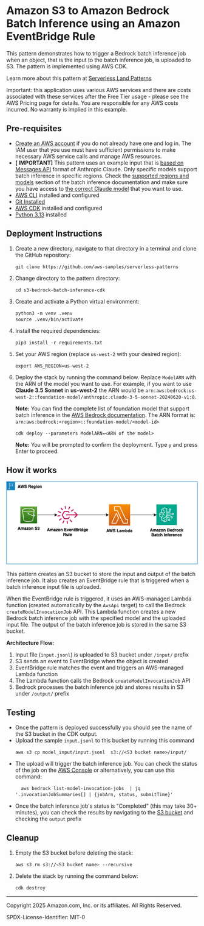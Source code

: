 # Amazon S3 to Amazon Bedrock Batch Inference using an Amazon EventBridge Rule

This pattern demonstrates how to trigger a Bedrock batch inference job when an object, that is the input to the batch inference job, is uploaded to S3. The pattern is implemented using AWS CDK.

Learn more about this pattern at [Serverless Land Patterns](https://serverlessland.com/patterns/s3-eventbridge-bedrock-batch-cdk)

Important: this application uses various AWS services and there are costs associated with these services after the Free Tier usage - please see the AWS Pricing page for details. You are responsible for any AWS costs incurred. No warranty is implied in this example.

## Pre-requisites

- [Create an AWS account](https://portal.aws.amazon.com/gp/aws/developer/registration/index.html) if you do not already have one and log in. The IAM user that you use must have sufficient permissions to make necessary AWS service calls and manage AWS resources.
- **[ IMPORTANT]** This pattern uses an example input that is [based on Messages API](https://docs.aws.amazon.com/bedrock/latest/userguide/batch-inference-data.html#batch-inference-data-ex-text) format of Anthropic Claude. Only specific models support batch inference in specific regions. Check the [supported regions and models](https://docs.aws.amazon.com/bedrock/latest/userguide/batch-inference-supported.html) section of the batch inference documentation and make sure you have access to [the correct Claude model](https://docs.aws.amazon.com/bedrock/latest/userguide/model-access-modify.html) that you want to use.
- [AWS CLI](https://docs.aws.amazon.com/cli/latest/userguide/install-cliv2.html) installed and configured
- [Git Installed](https://git-scm.com/book/en/v2/Getting-Started-Installing-Git)
- [AWS CDK](https://docs.aws.amazon.com/cdk/latest/guide/cli.html) installed and configured
- [Python 3.13](https://www.python.org/downloads/) installed

## Deployment Instructions

1. Create a new directory, navigate to that directory in a terminal and clone the GitHub repository:

    ```shell
    git clone https://github.com/aws-samples/serverless-patterns
    ```
2. Change directory to the pattern directory:

    ```shell
    cd s3-bedrock-batch-inference-cdk
    ```

3. Create and activate a Python virtual environment:

    ```shell
    python3 -m venv .venv
    source .venv/bin/activate
    ```

4. Install the required dependencies:

    ```shell
    pip3 install -r requirements.txt
    ```

5. Set your AWS region (replace `us-west-2` with your desired region):

    ```shell
    export AWS_REGION=us-west-2
    ```

6. Deploy the stack by running the command below. Replace `ModelARN` with the ARN of the model you want to use. For example, if you want to use **Claude 3.5 Sonnet** in **us-west-2** the ARN would be `arn:aws:bedrock:us-west-2::foundation-model/anthropic.claude-3-5-sonnet-20240620-v1:0`. 

   **Note:** You can find the complete list of foundation model that support batch inference in the [AWS Bedrock documentation](https://docs.aws.amazon.com/bedrock/latest/userguide/batch-inference-supported.html). The ARN format is: `arn:aws:bedrock:<region>::foundation-model/<model-id>`

   ```shell
   cdk deploy --parameters ModelARN=<ARN of the model>
   ```

   **Note:** You will be prompted to confirm the deployment. Type `y` and press Enter to proceed.

## How it works
![End to End Architecture](images/architecture.png)

This pattern creates an S3 bucket to store the input and output of the batch inference job. It also creates an EventBridge rule that is triggered when a batch inference input file is uploaded. 

When the EventBridge rule is triggered, it uses an AWS-managed Lambda function (created automatically by the `AwsApi` target) to call the Bedrock `createModelInvocationJob` API. This Lambda function creates a new Bedrock batch inference job with the specified model and the uploaded input file. The output of the batch inference job is stored in the same S3 bucket.

**Architecture Flow:**
1. Input file (`input.jsonl`) is uploaded to S3 bucket under `/input/` prefix
2. S3 sends an event to EventBridge when the object is created
3. EventBridge rule matches the event and triggers an AWS-managed Lambda function
4. The Lambda function calls the Bedrock `createModelInvocationJob` API
5. Bedrock processes the batch inference job and stores results in S3 under `/output/` prefix

## Testing
 - Once the pattern is deployed successfully you should see the name of the S3 bucket in the CDK output.
 - Upload the sample `input.jsonl` to this bucket by running this command
   ```shell
   aws s3 cp model_input/input.jsonl  s3://<S3 bucket name>/input/
   ```
 - The upload will trigger the batch inference job. You can check the status of the job on the [AWS Console](https://console.aws.amazon.com/bedrock/home?#/batch-inference) or alternatively, you can use this command:
   ```shell
     aws bedrock list-model-invocation-jobs  | jq '.invocationJobSummaries[] | {jobArn, status, submitTime}'
   ```
 - Once the batch inference job's status is "Completed" (this may take 30+ minutes), you can check the results by navigating to the [S3 bucket](https://console.aws.amazon.com/s3/buckets?&bucketType=general) and checking the `output` prefix


## Cleanup

1. Empty the S3 bucket before deleting the stack:
   ```bash
   aws s3 rm s3://<S3 bucket name> --recursive
   ```

2. Delete the stack by running the command below:
   ```bash
   cdk destroy
   ```

---

Copyright 2025 Amazon.com, Inc. or its affiliates. All Rights Reserved.

SPDX-License-Identifier: MIT-0
